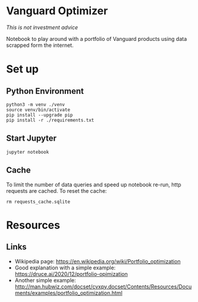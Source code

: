 # Vanguard Optimizer

*This is not investment advice*

Notebook to play around with a portfolio of Vanguard products using data scrapped form the internet. 

# Set up

## Python Environment

```shell
python3 -m venv ./venv
source venv/bin/activate
pip install --upgrade pip
pip install -r ./requirements.txt
```

## Start Jupyter

```shell
jupyter notebook
```

## Cache 

To limit the number of data queries and speed up notebook re-run, http requests are cached. To reset the cache:
```shell
rm requests_cache.sqlite
```

# Resources

## Links

* Wikipedia page: https://en.wikipedia.org/wiki/Portfolio_optimization
* Good explanation with a simple example: https://druce.ai/2020/12/portfolio-opimization
* Another simple example: http://man.hubwiz.com/docset/cvxpy.docset/Contents/Resources/Documents/examples/portfolio_optimization.html

